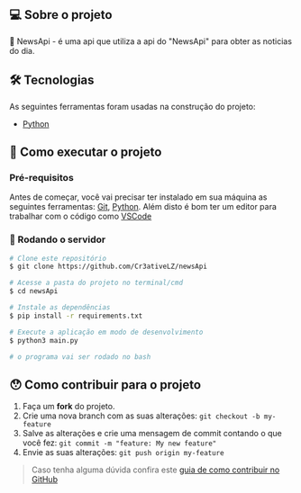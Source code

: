 ## 💻 Sobre o projeto

📰 NewsApi - é uma api que utiliza a api do "NewsApi" para obter as noticias do dia.

## 🛠 Tecnologias

As seguintes ferramentas foram usadas na construção do projeto:


- [Python](https://www.python.org/)


## 🚀 Como executar o projeto

### Pré-requisitos

Antes de começar, você vai precisar ter instalado em sua máquina as seguintes ferramentas:
[Git](https://git-scm.com), [Python](https://www.python.org/). 
Além disto é bom ter um editor para trabalhar com o código como [VSCode](https://code.visualstudio.com/)

### 🎲 Rodando o servidor

```bash
# Clone este repositório
$ git clone https://github.com/Cr3ativeLZ/newsApi

# Acesse a pasta do projeto no terminal/cmd
$ cd newsApi

# Instale as dependências
$ pip install -r requirements.txt

# Execute a aplicação em modo de desenvolvimento
$ python3 main.py

# o programa vai ser rodado no bash
```

## 😯 Como contribuir para o projeto

1. Faça um **fork** do projeto.
2. Crie uma nova branch com as suas alterações: `git checkout -b my-feature`
3. Salve as alterações e crie uma mensagem de commit contando o que você fez: `git commit -m "feature: My new feature"`
4. Envie as suas alterações: `git push origin my-feature`
> Caso tenha alguma dúvida confira este [guia de como contribuir no GitHub](https://github.com/firstcontributions/first-contributions)
